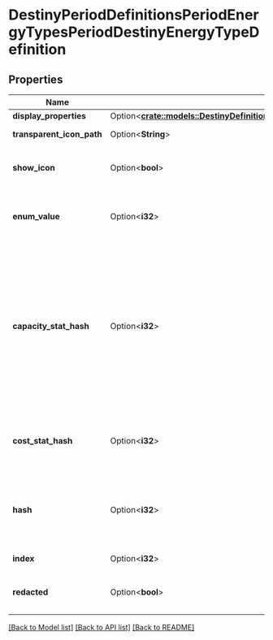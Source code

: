 # DestinyPeriodDefinitionsPeriodEnergyTypesPeriodDestinyEnergyTypeDefinition

## Properties

Name | Type | Description | Notes
------------ | ------------- | ------------- | -------------
**display_properties** | Option<[**crate::models::DestinyDefinitionsEnergyTypesDestinyEnergyTypeDefinitionDisplayProperties**](Destiny_Definitions_EnergyTypes_DestinyEnergyTypeDefinition_displayProperties.md)> |  | [optional]
**transparent_icon_path** | Option<**String**> | A variant of the icon that is transparent and colorless. | [optional]
**show_icon** | Option<**bool**> | If TRUE, the game shows this Energy type's icon. Otherwise, it doesn't. Whether you show it or not is up to you. | [optional]
**enum_value** | Option<**i32**> | We have an enumeration for Energy types for quick reference. This is the current definition's Energy type enum value. | [optional]
**capacity_stat_hash** | Option<**i32**> | If this Energy Type can be used for determining the Type of Energy that an item can consume, this is the hash for the DestinyInvestmentStatDefinition that represents the stat which holds the Capacity for that energy type. (Note that this is optional because \"Any\" is a valid cost, but not valid for Capacity - an Armor must have a specific Energy Type for determining the energy type that the Armor is restricted to use) | [optional]
**cost_stat_hash** | Option<**i32**> | If this Energy Type can be used as a cost to pay for socketing Armor 2.0 items, this is the hash for the DestinyInvestmentStatDefinition that stores the plug's raw cost. | [optional]
**hash** | Option<**i32**> | The unique identifier for this entity. Guaranteed to be unique for the type of entity, but not globally.  When entities refer to each other in Destiny content, it is this hash that they are referring to. | [optional]
**index** | Option<**i32**> | The index of the entity as it was found in the investment tables. | [optional]
**redacted** | Option<**bool**> | If this is true, then there is an entity with this identifier/type combination, but BNet is not yet allowed to show it. Sorry! | [optional]

[[Back to Model list]](../README.md#documentation-for-models) [[Back to API list]](../README.md#documentation-for-api-endpoints) [[Back to README]](../README.md)


